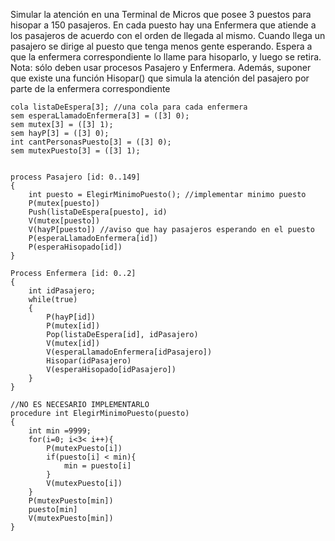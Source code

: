 Simular la atención en una Terminal de Micros que posee 3 puestos para hisopar a 150 pasajeros. En cada puesto hay una Enfermera que atiende a los pasajeros de acuerdo con el orden de llegada al mismo. Cuando llega un pasajero se dirige al puesto que tenga menos gente esperando. Espera a que la enfermera correspondiente lo llame para hisoparlo, y luego se retira.
    Nota: sólo deben usar procesos Pasajero y Enfermera. Además, suponer que existe una función Hisopar() que simula la atención del pasajero por parte de la enfermera correspondiente

````
cola listaDeEspera[3]; //una cola para cada enfermera
sem esperaLlamadoEnfermera[3] = ([3] 0);
sem mutex[3] = ([3] 1);
sem hayP[3] = ([3] 0);
int cantPersonasPuesto[3] = ([3] 0);
sem mutexPuesto[3] = ([3] 1);


process Pasajero [id: 0..149]
{
    int puesto = ElegirMinimoPuesto(); //implementar minimo puesto
    P(mutex[puesto])
    Push(listaDeEspera[puesto], id)
    V(mutex[puesto])
    V(hayP[puesto]) //aviso que hay pasajeros esperando en el puesto
    P(esperaLlamadoEnfermera[id])
    P(esperaHisopado[id])
}

Process Enfermera [id: 0..2]
{
    int idPasajero;
    while(true)
    {
        P(hayP[id])
        P(mutex[id])
        Pop(listaDeEspera[id], idPasajero)
        V(mutex[id])
        V(esperaLlamadoEnfermera[idPasajero])
        Hisopar(idPasajero)
        V(esperaHisopado[idPasajero])
    }
}

//NO ES NECESARIO IMPLEMENTARLO
procedure int ElegirMinimoPuesto(puesto)
{
    int min =9999;
    for(i=0; i<3< i++){
        P(mutexPuesto[i])
        if(puesto[i] < min){
            min = puesto[i]
        }
        V(mutexPuesto[i])
    }
    P(mutexPuesto[min])
    puesto[min]
    V(mutexPuesto[min])
}
````